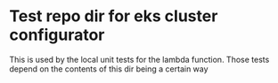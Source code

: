 # Test repo dir for eks cluster configurator

This is used by the local unit tests for the lambda function. Those tests depend on the contents of this dir being a certain way
 
 
 
 
 
 
 
 
